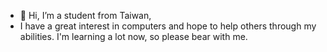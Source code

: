 - 👋 Hi, I’m a student from Taiwan,
- I have a great interest in computers and hope to help others through my abilities. I'm learning a lot now, so please bear with me.
